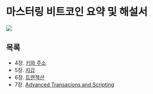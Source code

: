 # 마스터링 비트코인 요약 및 해설서

<img src="https://learning.oreilly.com/library/cover/9781491954379/250w/"><br/>

## 목록

- 4장. [키와 주소](./ch04.md)
- 5장. [지갑](./ch05.md)
- 6장. [트랜잭션](./ch06.md)
- 7장. [Advanced Transacions and Scripting](./ch07.md)
